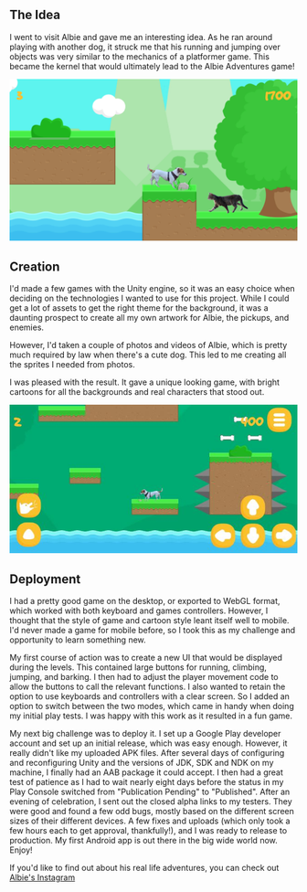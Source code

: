 ## The Idea

I went to visit Albie and gave me an interesting idea.
As he ran around playing with another dog, it struck me
that his running and jumping over objects was very
similar to the mechanics of a platformer game. This
became the kernel that would ultimately lead to the
Albie Adventures game!

![Albie Adventures Game](images/projects/albieadventures.png "Albie Adventures Game")

## Creation

I'd made a few games with the Unity engine, so it was
an easy choice when deciding on the technologies I
wanted to use for this project. While I could get a
lot of assets to get the right theme for the background,
it was a daunting prospect to create all my own artwork
for Albie, the pickups, and enemies.

However, I'd taken a couple of photos and videos of
Albie, which is pretty much required by law when
there's a cute dog. This led to me creating all the
sprites I needed from photos.

I was pleased with the result. It gave a unique
looking game, with bright cartoons for all the
backgrounds and real characters that stood out.

![Albie by water](images/projects/albieadventures_water.jpg "Albie by water")

## Deployment

I had a pretty good game on the desktop, or exported to
WebGL format, which worked with both keyboard and
games controllers. However, I thought that the style of
game and cartoon style leant itself well to mobile. I'd
never made a game for mobile before, so I took this as
my challenge and opportunity to learn something new.

My first course of action was to create a new UI that
would be displayed during the levels. This contained
large buttons for running, climbing, jumping, and barking.
I then had to adjust the player movement code to allow
the buttons to call the relevant functions. I also wanted
to retain the option to use keyboards and controllers with
a clear screen. So I added an option to switch between the
two modes, which came in handy when doing my initial play
tests. I was happy with this work as it resulted in a fun
game.

My next big challenge was to deploy it. I set up a Google
Play developer account and set up an initial release,
which was easy enough. However, it really didn't like my
uploaded APK files. After several days of configuring
and reconfiguring Unity and the versions of JDK, SDK and
NDK on my machine, I finally had an AAB package it could
accept. I then had a great test of patience as I had to
wait nearly eight days before the status in my Play Console
switched from "Publication Pending" to "Published". After
an evening of celebration, I sent out the closed alpha links
to my testers. They were good and found a few odd bugs,
mostly based on the different screen sizes of their different
devices. A few fixes and uploads (which only took a few
hours each to get approval, thankfully!), and I was ready
to release to production. My first Android app is out there
in the big wide world now. Enjoy!

If you'd like to find out about his real life adventures,
you can check out [Albie's Instagram](https://www.instagram.com/albie_adventures/)

